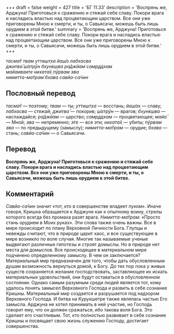 +++
draft = false
weight = 427
title = 'БГ 11.33'
description = 'Воспрянь же, Арджуна! Приготовься к сражению и стяжай себе славу. Покори врага и насладись властью над процветающим царством. Все они уже приговорены Мною к смерти, и ты, о Савьясачи, можешь быть лишь орудием в этой битве.'
summary = 'Воспрянь же, Арджуна! Приготовься к сражению и стяжай себе славу. Покори врага и насладись властью над процветающим царством. Все они уже приговорены Мною к смерти, и ты, о Савьясачи, можешь быть лишь орудием в этой битве.'
+++

_тасма̄т твам уттишт̣ха йаш́о лабхасва  
джитва̄ ш́атрӯн бхун̇кшва ра̄джйам̇ самр̣ддхам  
майаиваите нихата̄х̣ пӯрвам эва  
нимитта-ма̄трам̇ бхава савйа-са̄чин_

## Пословный перевод

_тасма̄т_ — поэтому; _твам_ — ты; _уттишт̣ха_ — восстань; _йаш́ах̣_ — славу; _лабхасва_ — стяжай; _джитва̄_ — покорив; _ш́атрӯн_ — врагов; _бхун̇кшва_ — наслаждайся; _ра̄джйам_ — царство; _самр̣ддхам_ — процветающее; _майа̄_ — Мной; _эва_ — непременно; _эте_ — все эти; _нихата̄х̣_ — убиты; _пӯрвам_ _эва_ — по предыдущему (замыслу); _нимитта_\-_ма̄трам_ — орудие; _бхава_ — стань; _савйа_\-_са̄чин_ — о Савьясачи.

## Перевод

**Воспрянь же, Арджуна! Приготовься к сражению и стяжай себе славу. Покори врага и насладись властью над процветающим царством. Все они уже приговорены Мною к смерти, и ты, о Савьясачи, можешь быть лишь орудием в этой битве.**

## Комментарий

_Савйа-са̄чин_ значит «тот, кто в совершенстве владеет луком». Иначе говоря, Кришна обращается к Арджуне как к опытному воину, стрелы которого всегда без промаха разят врага. _Нимитта-ма̄трам:_ «Просто стань орудием в Моих руках». Эти слова также очень важны. Все в мире происходит по плану Верховной Личности Бога. Глупцы и невежды считают, что в природе царит хаос, и все существующее в мире возникло по воле случая. Многие так называемые ученые выдвигают различные гипотезы и строят домыслы. Но в природе нет места для домыслов. Все происходящее в материальном мире подчинено определенному замыслу. В чем он заключается? Материальный мир предназначен для того, чтобы дать обусловленным душам возможность вернуться домой, к Богу. До тех пор пока у живых существ сохраняется желание господствовать, заставляющее их искать материальных удовольствий, они будут оставаться в обусловленном состоянии. Однако самым разумным среди людей является тот, кому удалось понять замысел Верховного Господа и развить в себе сознание Кришны. Материальный мир создается и разрушается под надзором Верховного Господа. И битва на Курукшетре также являлась частью Его замысла. Арджуна не хотел принимать в ней участие, но Господь говорит ему, что он должен сражаться, ибо такова воля Бога. Это сделает его счастливым. Тот, кто полностью развивает в себе сознание Кришны и посвящает свою жизнь служению Господу, достигает совершенства.
